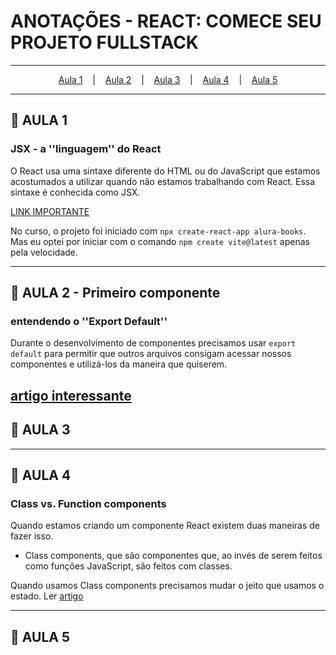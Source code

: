 # ANOTAÇÕES - REACT: COMECE SEU PROJETO FULLSTACK

---

<p align="center">
  <a href="#-aula-1">Aula 1</a> &nbsp;&nbsp;&nbsp;|&nbsp;&nbsp;&nbsp;
  <a href="#-aula-2">Aula 2</a> &nbsp;&nbsp;&nbsp;|&nbsp;&nbsp;&nbsp;
  <a href="#-aula-3">Aula 3</a> &nbsp;&nbsp;&nbsp;|&nbsp;&nbsp;&nbsp;
  <a href="#-aula-4">Aula 4</a> &nbsp;&nbsp;&nbsp;|&nbsp;&nbsp;&nbsp;
  <a href="#-aula-5">Aula 5</a> 

---

## 📌 AULA 1
###  JSX - a ''linguagem'' do React
O React usa uma sintaxe diferente do HTML ou do JavaScript que estamos acostumados a utilizar quando não estamos trabalhando com React. Essa sintaxe é conhecida como JSX.

[LINK IMPORTANTE](https://pt-br.reactjs.org/docs/introducing-jsx.html)


No curso, o projeto foi iniciado com ```npx create-react-app alura-books```. Mas eu optei por iniciar com o comando ```npm create vite@latest``` apenas pela velocidade.

---

## 📌 AULA 2 - Primeiro componente
### entendendo o ''Export Default''
Durante o desenvolvimento de componentes precisamos usar ```export default``` para permitir que outros arquivos consigam acessar nossos componentes e utilizá-los da maneira que quiserem. 

[artigo interessante](https://www.alura.com.br/artigos/como-funciona-o-import-e-export-do-javascript)
---

## 📌 AULA 3



---

## 📌 AULA 4
### Class vs. Function components
Quando estamos criando um componente React existem duas maneiras de fazer isso. 
 - Class components, que são componentes que, ao invés de serem feitos como funções JavaScript, são feitos com classes.

Quando usamos Class components precisamos mudar o jeito que usamos o estado. 
Ler [artigo](https://backefront.com.br/diferenca-class-component-function-component-react/)

---

## 📌 AULA 5